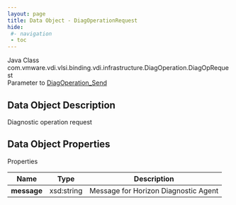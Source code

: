 ```yaml
---
layout: page
title: Data Object - DiagOperationRequest
hide:
 #- navigation
 - toc
---
```






Java Class
    com.vmware.vdi.vlsi.binding.vdi.infrastructure.DiagOperation.DiagOpRequest  
Parameter to
     [DiagOperation_Send](vdi.infrastructure.DiagOperation.md#send)  

## Data Object Description 

Diagnostic operation request 

## Data Object Properties

Properties

Name |  Type |  Description   
---|---|---  
**message**|  xsd:string|  Message for Horizon Diagnostic Agent   
  
  
  
   
  
  

